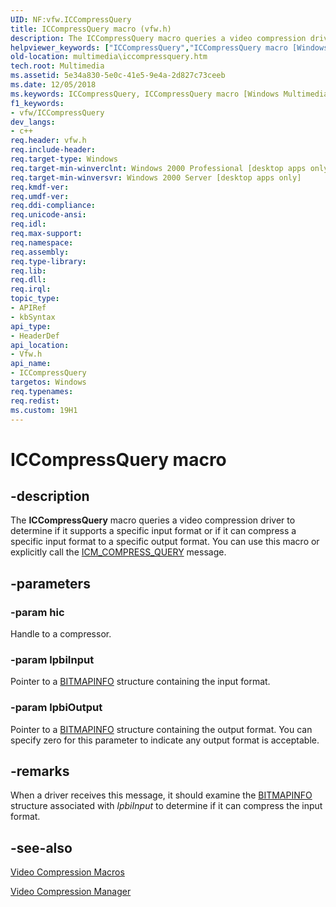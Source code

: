 ```yaml
---
UID: NF:vfw.ICCompressQuery
title: ICCompressQuery macro (vfw.h)
description: The ICCompressQuery macro queries a video compression driver to determine if it supports a specific input format or if it can compress a specific input format to a specific output format.helpviewer_keywords: ["ICCompressQuery","ICCompressQuery macro [Windows Multimedia]","_win32_ICCompressQuery","multimedia.iccompressquery","vfw/ICCompressQuery"]
old-location: multimedia\iccompressquery.htm
tech.root: Multimedia
ms.assetid: 5e34a830-5e0c-41e5-9e4a-2d827c73ceeb
ms.date: 12/05/2018
ms.keywords: ICCompressQuery, ICCompressQuery macro [Windows Multimedia], _win32_ICCompressQuery, multimedia.iccompressquery, vfw/ICCompressQuery
f1_keywords:
- vfw/ICCompressQuery
dev_langs:
- c++
req.header: vfw.h
req.include-header: 
req.target-type: Windows
req.target-min-winverclnt: Windows 2000 Professional [desktop apps only]
req.target-min-winversvr: Windows 2000 Server [desktop apps only]
req.kmdf-ver: 
req.umdf-ver: 
req.ddi-compliance: 
req.unicode-ansi: 
req.idl: 
req.max-support: 
req.namespace: 
req.assembly: 
req.type-library: 
req.lib: 
req.dll: 
req.irql: 
topic_type:
- APIRef
- kbSyntax
api_type:
- HeaderDef
api_location:
- Vfw.h
api_name:
- ICCompressQuery
targetos: Windows
req.typenames: 
req.redist: 
ms.custom: 19H1
---
```


# ICCompressQuery macro


## -description



The <b>ICCompressQuery</b> macro queries a video compression driver to determine if it supports a specific input format or if it can compress a specific input format to a specific output format. You can use this macro or explicitly call the <a href="https://docs.microsoft.com/windows/desktop/Multimedia/icm-compress-query">ICM_COMPRESS_QUERY</a> message.




## -parameters




### -param hic

Handle to a compressor. 


### -param lpbiInput

Pointer to a <a href="https://docs.microsoft.com/windows/desktop/api/wingdi/ns-wingdi-bitmapinfo">BITMAPINFO</a> structure containing the input format. 


### -param lpbiOutput

Pointer to a <a href="https://docs.microsoft.com/windows/desktop/api/wingdi/ns-wingdi-bitmapinfo">BITMAPINFO</a> structure containing the output format. You can specify zero for this parameter to indicate any output format is acceptable. 


## -remarks



When a driver receives this message, it should examine the <a href="https://docs.microsoft.com/windows/desktop/api/wingdi/ns-wingdi-bitmapinfo">BITMAPINFO</a> structure associated with <i>lpbiInput</i> to determine if it can compress the input format.




## -see-also




<a href="https://docs.microsoft.com/windows/desktop/Multimedia/video-compression-macros">Video Compression Macros</a>



<a href="https://docs.microsoft.com/windows/desktop/Multimedia/video-compression-manager">Video Compression Manager</a>
 

 

